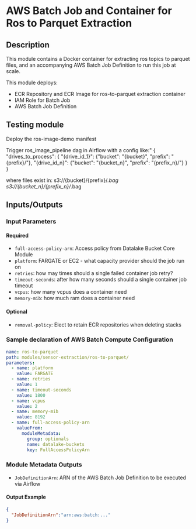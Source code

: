 # AWS Batch Job and Container for Ros to Parquet Extraction 

## Description

This module contains a Docker container for extracting ros topics to parquet files, and an accompanying
AWS Batch Job Definition to run this job at scale.

This module deploys:

- ECR Repository and ECR Image for ros-to-parquet extraction container
- IAM Role for Batch Job
- AWS Batch Job Definition

## Testing module

Deploy the ros-image-demo manifest
 
Trigger ros_image_pipeline dag in Airflow with a config like:"
{
    "drives_to_process": {
        "{drive_id_1}": {"bucket": "{bucket}", "prefix": "{prefix}/"},
        "{drive_id_n}": {"bucket": "{bucket_n}", "prefix": "{prefix_n}/"}
    }
}

where files exist in:
    s3://{bucket}/{prefix}/*.bag
    s3://{bucket_n}/{prefix_n}/*.bag
    
## Inputs/Outputs

### Input Parameters

#### Required

- `full-access-policy-arn`: Access policy from Datalake Bucket Core Module
- `platform`: FARGATE or EC2 - what capacity provider should the job run on
- `retries`: how may times should a single failed container job retry?
- `timeout-seconds`: after how many seconds should a single container job timeout
- `vcpus`: how many vcpus does a container need
- `memory-mib`: how much ram does a container need

#### Optional
- `removal-policy`: Elect to retain ECR repositories when deleting stacks
    
### Sample declaration of AWS Batch Compute Configuration

```yaml
name: ros-to-parquet
path: modules/sensor-extraction/ros-to-parquet/
parameters:
  - name: platform
    value: FARGATE
  - name: retries
    value: 1
  - name: timeout-seconds
    value: 1800
  - name: vcpus
    value: 2
  - name: memory-mib
    value: 8192
  - name: full-access-policy-arn
    valueFrom:
      moduleMetadata:
        group: optionals
        name: datalake-buckets
        key: FullAccessPolicyArn
```

### Module Metadata Outputs

- `JobDefinitionArn`: ARN of the AWS Batch Job Definition to be executed via Airflow

            
#### Output Example

```json
{
  "JobDefinitionArn":"arn:aws:batch:..."
}
```

